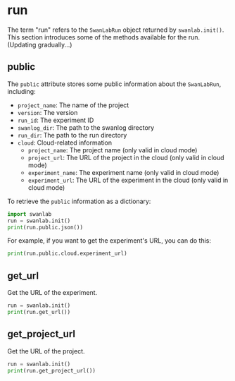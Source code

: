 # run

The term "run" refers to the `SwanLabRun` object returned by `swanlab.init()`. This section introduces some of the methods available for the run.  
(Updating gradually...)

## public

The `public` attribute stores some public information about the `SwanLabRun`, including:
- `project_name`: The name of the project
- `version`: The version
- `run_id`: The experiment ID
- `swanlog_dir`: The path to the swanlog directory
- `run_dir`: The path to the run directory
- `cloud`: Cloud-related information
    - `project_name`: The project name (only valid in cloud mode)
    - `project_url`: The URL of the project in the cloud (only valid in cloud mode)
    - `experiment_name`: The experiment name (only valid in cloud mode)
    - `experiment_url`: The URL of the experiment in the cloud (only valid in cloud mode)

To retrieve the `public` information as a dictionary:

```python
import swanlab
run = swanlab.init()
print(run.public.json())
```

For example, if you want to get the experiment's URL, you can do this:

```python
print(run.public.cloud.experiment_url)
```

## get_url

Get the URL of the experiment.

```python
run = swanlab.init()
print(run.get_url())
```

## get_project_url

Get the URL of the project.

```python
run = swanlab.init()
print(run.get_project_url())
```